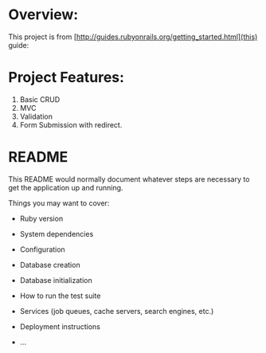 Overview:
=========

This project is from [http://guides.rubyonrails.org/getting_started.html](this) guide: 


Project Features:
=================
01. Basic CRUD
02. MVC
03. Validation
04. Form Submission with redirect.



# README

This README would normally document whatever steps are necessary to get the
application up and running.

Things you may want to cover:

* Ruby version

* System dependencies

* Configuration

* Database creation

* Database initialization

* How to run the test suite

* Services (job queues, cache servers, search engines, etc.)

* Deployment instructions

* ...
